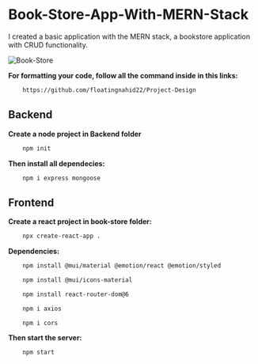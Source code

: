 # Book-Store-App-With-MERN-Stack

<p>I created a basic application with the MERN stack, a bookstore application with CRUD functionality.<p>

![Book-Store](https://i.postimg.cc/GmyyhdKc/Capture.png)

<p><b>For formatting your code, follow all the command inside in this links:</b></p>

```sh
    https://github.com/floatingnahid22/Project-Design
```

## Backend

<p><b>Create a node project in Backend folder</b></p>

```sh
    npm init
```

<p><b>Then install all dependecies:</b></p>

```sh
    npm i express mongoose
```

## Frontend

<p><b> Create a react project in book-store folder: </b></p>

```sh
    npx create-react-app .
```

<p><b>Dependencies:</b></p>

```sh
    npm install @mui/material @emotion/react @emotion/styled
```

```sh
    npm install @mui/icons-material
```

```sh
    npm install react-router-dom@6
```

```sh
    npm i axios

```

```sh
    npm i cors
```

<p><b>Then start the server:</b></p>

```sh
    npm start
```
